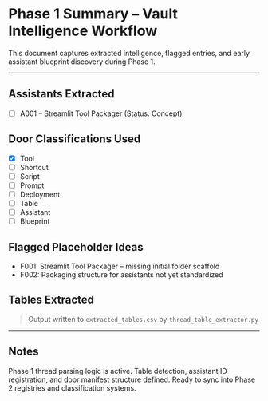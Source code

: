 # Phase 1 Summary – Vault Intelligence Workflow

This document captures extracted intelligence, flagged entries, and early assistant blueprint discovery during Phase 1.

---

## Assistants Extracted
- [ ] A001 – Streamlit Tool Packager (Status: Concept)

## Door Classifications Used
- [x] Tool
- [ ] Shortcut
- [ ] Script
- [ ] Prompt
- [ ] Deployment
- [ ] Table
- [ ] Assistant
- [ ] Blueprint

## Flagged Placeholder Ideas
- F001: Streamlit Tool Packager – missing initial folder scaffold
- F002: Packaging structure for assistants not yet standardized

## Tables Extracted
> Output written to `extracted_tables.csv` by `thread_table_extractor.py`

---

## Notes
Phase 1 thread parsing logic is active. Table detection, assistant ID registration, and door manifest structure defined. Ready to sync into Phase 2 registries and classification systems.
